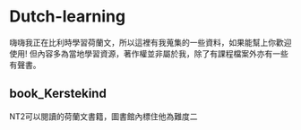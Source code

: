 # Dutch-learning
嗨嗨我正在比利時學習荷蘭文，所以這裡有我蒐集的一些資料，如果能幫上你歡迎使用!
但內容多為當地學習資源，著作權並非屬於我，除了有課程檔案外亦有一些有聲書。

## book_Kerstekind
NT2可以閱讀的荷蘭文書籍，圖書館內標住他為難度二
